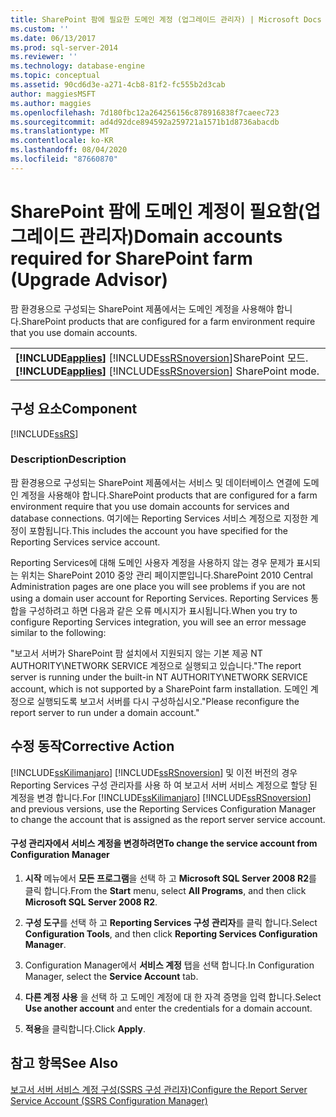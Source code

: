 ```yaml
---
title: SharePoint 팜에 필요한 도메인 계정 (업그레이드 관리자) | Microsoft Docs
ms.custom: ''
ms.date: 06/13/2017
ms.prod: sql-server-2014
ms.reviewer: ''
ms.technology: database-engine
ms.topic: conceptual
ms.assetid: 90cd6d3e-a271-4cb8-81f2-fc555b2d3cab
author: maggiesMSFT
ms.author: maggies
ms.openlocfilehash: 7d180fbc12a264256156c878916838f7caeec723
ms.sourcegitcommit: ad4d92dce894592a259721a1571b1d8736abacdb
ms.translationtype: MT
ms.contentlocale: ko-KR
ms.lasthandoff: 08/04/2020
ms.locfileid: "87660870"
---
```

# <a name="domain-accounts-required-for-sharepoint-farm-upgrade-advisor"></a><span data-ttu-id="5ca70-102">SharePoint 팜에 도메인 계정이 필요함(업그레이드 관리자)</span><span class="sxs-lookup"><span data-stu-id="5ca70-102">Domain accounts required for SharePoint farm (Upgrade Advisor)</span></span>
  <span data-ttu-id="5ca70-103">팜 환경용으로 구성되는 SharePoint 제품에서는 도메인 계정을 사용해야 합니다.</span><span class="sxs-lookup"><span data-stu-id="5ca70-103">SharePoint products that are configured for a farm environment require that you use domain accounts.</span></span>  
  
||  
|-|  
|<span data-ttu-id="5ca70-104">**[!INCLUDE[applies](../../includes/applies-md.md)]**  [!INCLUDE[ssRSnoversion](../../includes/ssrsnoversion-md.md)]SharePoint 모드.</span><span class="sxs-lookup"><span data-stu-id="5ca70-104">**[!INCLUDE[applies](../../includes/applies-md.md)]**  [!INCLUDE[ssRSnoversion](../../includes/ssrsnoversion-md.md)] SharePoint mode.</span></span>|  
  
## <a name="component"></a><span data-ttu-id="5ca70-105">구성 요소</span><span class="sxs-lookup"><span data-stu-id="5ca70-105">Component</span></span>  
 [!INCLUDE[ssRS](../../includes/ssrs.md)]  
  
### <a name="description"></a><span data-ttu-id="5ca70-106">Description</span><span class="sxs-lookup"><span data-stu-id="5ca70-106">Description</span></span>  
 <span data-ttu-id="5ca70-107">팜 환경용으로 구성되는 SharePoint 제품에서는 서비스 및 데이터베이스 연결에 도메인 계정을 사용해야 합니다.</span><span class="sxs-lookup"><span data-stu-id="5ca70-107">SharePoint products that are configured for a farm environment require that you use domain accounts for services and database connections.</span></span> <span data-ttu-id="5ca70-108">여기에는 Reporting Services 서비스 계정으로 지정한 계정이 포함됩니다.</span><span class="sxs-lookup"><span data-stu-id="5ca70-108">This includes the account you have specified for the Reporting Services service account.</span></span>  
  
 <span data-ttu-id="5ca70-109">Reporting Services에 대해 도메인 사용자 계정을 사용하지 않는 경우 문제가 표시되는 위치는 SharePoint 2010 중앙 관리 페이지뿐입니다.</span><span class="sxs-lookup"><span data-stu-id="5ca70-109">SharePoint 2010 Central Administration pages are one place you will see problems if you are not using a domain user account for Reporting Services.</span></span> <span data-ttu-id="5ca70-110">Reporting Services 통합을 구성하려고 하면 다음과 같은 오류 메시지가 표시됩니다.</span><span class="sxs-lookup"><span data-stu-id="5ca70-110">When you try to configure Reporting Services integration, you will see an error message similar to the following:</span></span>  
  
 <span data-ttu-id="5ca70-111">"보고서 서버가 SharePoint 팜 설치에서 지원되지 않는 기본 제공 NT AUTHORITY\NETWORK SERVICE 계정으로 실행되고 있습니다.</span><span class="sxs-lookup"><span data-stu-id="5ca70-111">"The report server is running under the built-in NT AUTHORITY\NETWORK SERVICE account, which is not supported by a SharePoint farm installation.</span></span> <span data-ttu-id="5ca70-112">도메인 계정으로 실행되도록 보고서 서버를 다시 구성하십시오."</span><span class="sxs-lookup"><span data-stu-id="5ca70-112">Please reconfigure the report server to run under a domain account."</span></span>  
  
## <a name="corrective-action"></a><span data-ttu-id="5ca70-113">수정 동작</span><span class="sxs-lookup"><span data-stu-id="5ca70-113">Corrective Action</span></span>  
 <span data-ttu-id="5ca70-114">[!INCLUDE[ssKilimanjaro](../../includes/sskilimanjaro-md.md)] [!INCLUDE[ssRSnoversion](../../includes/ssrsnoversion-md.md)] 및 이전 버전의 경우 Reporting Services 구성 관리자를 사용 하 여 보고서 서버 서비스 계정으로 할당 된 계정을 변경 합니다.</span><span class="sxs-lookup"><span data-stu-id="5ca70-114">For [!INCLUDE[ssKilimanjaro](../../includes/sskilimanjaro-md.md)] [!INCLUDE[ssRSnoversion](../../includes/ssrsnoversion-md.md)] and previous versions, use the Reporting Services Configuration Manager to change the account that is assigned as the report server service account.</span></span>  
  
#### <a name="to-change-the-service-account-from-configuration-manager"></a><span data-ttu-id="5ca70-115">구성 관리자에서 서비스 계정을 변경하려면</span><span class="sxs-lookup"><span data-stu-id="5ca70-115">To change the service account from Configuration Manager</span></span>  
  
1.  <span data-ttu-id="5ca70-116">**시작** 메뉴에서 **모든 프로그램**을 선택 하 고 **Microsoft SQL Server 2008 R2**를 클릭 합니다.</span><span class="sxs-lookup"><span data-stu-id="5ca70-116">From the **Start** menu, select **All Programs**, and then click **Microsoft SQL Server 2008 R2**.</span></span>  
  
2.  <span data-ttu-id="5ca70-117">**구성 도구**를 선택 하 고 **Reporting Services 구성 관리자**를 클릭 합니다.</span><span class="sxs-lookup"><span data-stu-id="5ca70-117">Select **Configuration Tools**, and then click **Reporting Services Configuration Manager**.</span></span>  
  
3.  <span data-ttu-id="5ca70-118">Configuration Manager에서 **서비스 계정** 탭을 선택 합니다.</span><span class="sxs-lookup"><span data-stu-id="5ca70-118">In Configuration Manager, select the **Service Account** tab.</span></span>  
  
4.  <span data-ttu-id="5ca70-119">**다른 계정 사용** 을 선택 하 고 도메인 계정에 대 한 자격 증명을 입력 합니다.</span><span class="sxs-lookup"><span data-stu-id="5ca70-119">Select **Use another account** and enter the credentials for a domain account.</span></span>  
  
5.  <span data-ttu-id="5ca70-120">**적용**을 클릭합니다.</span><span class="sxs-lookup"><span data-stu-id="5ca70-120">Click **Apply**.</span></span>  
  
## <a name="see-also"></a><span data-ttu-id="5ca70-121">참고 항목</span><span class="sxs-lookup"><span data-stu-id="5ca70-121">See Also</span></span>  
 [<span data-ttu-id="5ca70-122">보고서 서버 서비스 계정 구성&#40;SSRS 구성 관리자&#41;</span><span class="sxs-lookup"><span data-stu-id="5ca70-122">Configure the Report Server Service Account &#40;SSRS Configuration Manager&#41;</span></span>](../../reporting-services/install-windows/configure-the-report-server-service-account-ssrs-configuration-manager.md)  
  
  
